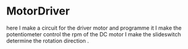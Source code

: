 # MotorDriver
here I make a circuit for the driver motor and programme it
I make the potentiometer control the rpm of the DC motor
I make the slideswitch determine the rotation direction . 
